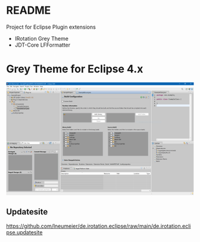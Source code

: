 # README

Project for Eclipse Plugin extensions

- IRotation Grey Theme
- JDT-Core LFFormatter

# Grey Theme for Eclipse 4.x

![alt text](https://github.com/lneumeier/de.irotation.eclipse/raw/main/de.irotation.eclipse.theme/screenshot.png "Screenshot")

## Updatesite

https://github.com/lneumeier/de.irotation.eclipse/raw/main/de.irotation.eclipse.updatesite
